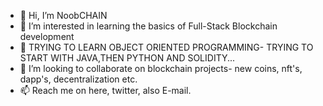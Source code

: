 - 👋 Hi, I’m NoobCHAIN
- 👀 I’m interested in learning the basics of Full-Stack Blockchain development
- 🌱 TRYING TO LEARN OBJECT ORIENTED PROGRAMMING- TRYING TO START WITH JAVA,THEN PYTHON AND SOLIDITY...
- 💞️ I’m looking to collaborate on blockchain projects- new coins, nft's, dapp's, decentralization etc.
- 📫  Reach me on here, twitter, also E-mail.

<!---
34ha88an/34ha88an is a ✨ special ✨ repository because its `README.md` (this file) appears on your GitHub profile.
You can click the Preview link to take a look at your changes.
--->
